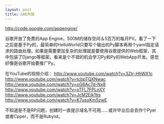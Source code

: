 ```yaml
--- 
layout: post
title: GAE开放
---
```

http://code.google.com/appengine/

谷歌开放了免费的App Engine，500M的储存空间＆5百万的每月PV。看了一下之后是基于Py的，最简单的HelloWorld只要写个输出的Py脚本再用个yaml指定请求的路由处理。如果是需要更加复杂的处理就是要使用谷歌提供的Web框架，其中包装了Django等框架。看来是个不错的机会学习Py和Py的WebApp开发。感觉好像是谷歌开始要推广Py。

在YouTube的视频介绍：
http://www.youtube.com/watch?v=3Ztr-HhWX1c
http://www.youtube.com/watch?v=tcbpTQXNwac
http://www.youtube.com/watch?v=oG6Ac7d-Nx8
http://www.youtube.com/watch?v=oTFL7FPLnXY
http://www.youtube.com/watch?v=JcM2Ejk1tis
http://www.youtube.com/watch?v=K7usoKm5zwE

不知道是不是RP问题，创建时一直提示域名不可用......或许毕业后会去作个Pyer或者Cpper，而不是Rubyist。
